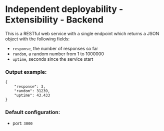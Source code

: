 # Independent deployability - Extensibility - Backend
This is a RESTful web service with a single endpoint which returns a JSON object with the following fields:
- `response`, the number of responses so far
- `random`, a random number from 1 to 1000000
- `uptime`, seconds since the service start


### Output example:
```
{
    "response": 3,
    "random": 31239,
    "uptime": 43.433
}
```

### Default configuration:
- port: `3000`
